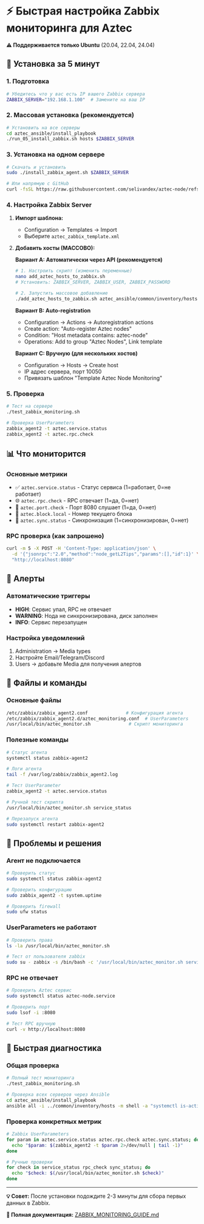 <!-- @format -->

# ⚡ Быстрая настройка Zabbix мониторинга для Aztec

**⚠️ Поддерживается только Ubuntu** (20.04, 22.04, 24.04)

## 🚀 Установка за 5 минут

### 1. Подготовка

```bash
# Убедитесь что у вас есть IP вашего Zabbix сервера
ZABBIX_SERVER="192.168.1.100"  # Замените на ваш IP
```

### 2. Массовая установка (рекомендуется)

```bash
# Установить на все серверы
cd aztec_ansible/install_playbook
./run_05_install_zabbix.sh hosts $ZABBIX_SERVER
```

### 3. Установка на одном сервере

```bash
# Скачать и установить
sudo ./install_zabbix_agent.sh $ZABBIX_SERVER

# Или напрямую с GitHub
curl -fsSL https://raw.githubusercontent.com/selivandex/aztec-node/refs/heads/master/install_zabbix_agent.sh | sudo bash -s $ZABBIX_SERVER
```

### 4. Настройка Zabbix Server

1. **Импорт шаблона:**

   - Configuration → Templates → Import
   - Выберите `aztec_zabbix_template.xml`

2. **Добавить хосты (МАССОВО):**

   **Вариант A: Автоматически через API (рекомендуется)**

   ```bash
   # 1. Настроить скрипт (изменить переменные)
   nano add_aztec_hosts_to_zabbix.sh
   # Установить: ZABBIX_SERVER, ZABBIX_USER, ZABBIX_PASSWORD

   # 2. Запустить массовое добавление
   ./add_aztec_hosts_to_zabbix.sh aztec_ansible/common/inventory/hosts
   ```

   **Вариант B: Auto-registration**

   - Configuration → Actions → Autoregistration actions
   - Create action: "Auto-register Aztec nodes"
   - Condition: "Host metadata contains: aztec-node"
   - Operations: Add to group "Aztec Nodes", Link template

   **Вариант C: Вручную (для нескольких хостов)**

   - Configuration → Hosts → Create host
   - IP адрес сервера, порт 10050
   - Привязать шаблон "Template Aztec Node Monitoring"

### 5. Проверка

```bash
# Тест на сервере
./test_zabbix_monitoring.sh

# Проверка UserParameters
zabbix_agent2 -t aztec.service.status
zabbix_agent2 -t aztec.rpc.check
```

## 📊 Что мониторится

### Основные метрики

- ✅ `aztec.service.status` - Статус сервиса (1=работает, 0=не работает)
- 🌐 `aztec.rpc.check` - RPC отвечает (1=да, 0=нет)
- 🔌 `aztec.port.check` - Порт 8080 слушает (1=да, 0=нет)
- 🧱 `aztec.block.local` - Номер текущего блока
- 🔄 `aztec.sync.status` - Синхронизация (1=синхронизирован, 0=нет)

### RPC проверка (как запрошено)

```bash
curl -m 5 -X POST -H 'Content-Type: application/json' \
  -d '{"jsonrpc":"2.0","method":"node_getL2Tips","params":[],"id":1}' \
  "http://localhost:8080"
```

## 🚨 Алерты

### Автоматические триггеры

- **HIGH**: Сервис упал, RPC не отвечает
- **WARNING**: Нода не синхронизирована, диск заполнен
- **INFO**: Сервис перезапущен

### Настройка уведомлений

1. Administration → Media types
2. Настройте Email/Telegram/Discord
3. Users → добавьте Media для получения алертов

## 🔧 Файлы и команды

### Основные файлы

```bash
/etc/zabbix/zabbix_agent2.conf              # Конфигурация агента
/etc/zabbix/zabbix_agent2.d/aztec_monitoring.conf  # UserParameters
/usr/local/bin/aztec_monitor.sh              # Скрипт мониторинга
```

### Полезные команды

```bash
# Статус агента
systemctl status zabbix-agent2

# Логи агента
tail -f /var/log/zabbix/zabbix_agent2.log

# Тест UserParameter
zabbix_agent2 -t aztec.service.status

# Ручной тест скрипта
/usr/local/bin/aztec_monitor.sh service_status

# Перезапуск агента
sudo systemctl restart zabbix-agent2
```

## 🐛 Проблемы и решения

### Агент не подключается

```bash
# Проверить статус
sudo systemctl status zabbix-agent2

# Проверить конфигурацию
sudo zabbix_agent2 -t system.uptime

# Проверить firewall
sudo ufw status
```

### UserParameters не работают

```bash
# Проверить права
ls -la /usr/local/bin/aztec_monitor.sh

# Тест от пользователя zabbix
sudo su - zabbix -s /bin/bash -c '/usr/local/bin/aztec_monitor.sh service_status'
```

### RPC не отвечает

```bash
# Проверить Aztec сервис
sudo systemctl status aztec-node.service

# Проверить порт
sudo lsof -i :8080

# Тест RPC вручную
curl -v http://localhost:8080
```

## 📱 Быстрая диагностика

### Общая проверка

```bash
# Полный тест мониторинга
./test_zabbix_monitoring.sh

# Проверка всех серверов через Ansible
cd aztec_ansible/install_playbook
ansible all -i ../common/inventory/hosts -m shell -a "systemctl is-active zabbix-agent2"
```

### Проверка конкретных метрик

```bash
# Zabbix UserParameters
for param in aztec.service.status aztec.rpc.check aztec.sync.status; do
  echo "$param: $(zabbix_agent2 -t $param 2>/dev/null | tail -1)"
done

# Ручные проверки
for check in service_status rpc_check sync_status; do
  echo "$check: $(/usr/local/bin/aztec_monitor.sh $check)"
done
```

---

**💡 Совет:** После установки подождите 2-3 минуты для сбора первых данных в Zabbix.

**📖 Полная документация:** [ZABBIX_MONITORING_GUIDE.md](ZABBIX_MONITORING_GUIDE.md)
